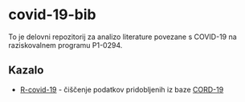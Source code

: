 # covid-19-bib

To je delovni repozitorij za analizo literature povezane s COVID-19 na raziskovalnem programu P1-0294.

## Kazalo

- [R-covid-19](R-covid19) - čiščenje podatkov pridobljenih iz baze [CORD-19](https://ai2-semanticscholar-cord-19.s3-us-west-2.amazonaws.com/historical_releases.html) 
